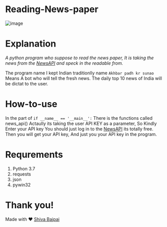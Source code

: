# Reading-News-paper
![image](https://user-images.githubusercontent.com/75004567/111165655-4eadda00-85c5-11eb-84d8-9d917c543e43.png)


# Explanation
*_A python program who suppose to read the news paper, It is taking the news from the [NewsAPI](newsapi.com) and speck in the readable from._*

The program name I kept Indian traditionlly name `Akhbar padh kr sunao` Means A bot who will tell the fresh news.
The daily top 10 news of India will be dictat to the user.

# How-to-use

In the part of `if __name__ == '__main__':` There is the functions called news_api() Actaully its taking the user API KEY as a parameter, So Kindly Enter your API key
You should just log in to the [NewsAPI](newsapi.com) its totally free. Then you will get your API key, And just you your API key in the program.

# Requrements

1. Python 3.7
2. requests
3. json
4. pywin32

# Thank you!
Made with ❤️ [Shiva Bajpai](https://shivacodes.vercel.app)
